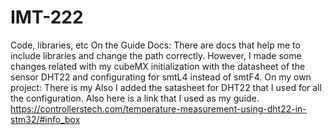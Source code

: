 # IMT-222
Code, libraries, etc
On the Guide Docs:
There are docs that help me to include libraries and change the path correctly. However, I made some changes related with my cubeMX initialization with the datasheet of the sensor DHT22 and configurating for smtL4 instead of smtF4.
On my own project:
There is my
Also I added the satasheet for DHT22 that I used for all the configuration.
Also here is a link that I used as my guide.
https://controllerstech.com/temperature-measurement-using-dht22-in-stm32/#info_box
